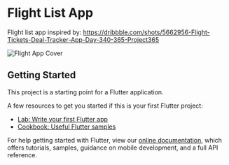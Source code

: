 # Flight List App

Flight list app inspired by: https://dribbble.com/shots/5662956-Flight-Tickets-Deal-Tracker-App-Day-340-365-Project365

![Flight App Cover](https://cdn.dribbble.com/users/386883/screenshots/5662956/06122018-dribbble_4x.png)

## Getting Started

This project is a starting point for a Flutter application.

A few resources to get you started if this is your first Flutter project:

- [Lab: Write your first Flutter app](https://flutter.dev/docs/get-started/codelab)
- [Cookbook: Useful Flutter samples](https://flutter.dev/docs/cookbook)

For help getting started with Flutter, view our
[online documentation](https://flutter.dev/docs), which offers tutorials,
samples, guidance on mobile development, and a full API reference.
